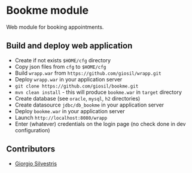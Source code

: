 # Bookme module

Web module for booking appointments.

## Build and deploy web application 

- Create if not exists `$HOME/cfg` directory
- Copy json files from `cfg` to `$HOME/cfg`
- Build `wrapp.war` from `https://github.com/giosil/wrapp.git`
- Deploy `wrapp.war` in your application server
- `git clone https://github.com/giosil/bookme.git` 
- `mvn clean install` - this will produce `bookme.war` in `target` directory
- Create database (see `oracle`, `mysql`, `h2` directories)
- Create datasource `jdbc/db_bookme` in your application server
- Deploy `bookme.war` in your application server
- Launch `http://localhost:8080/wrapp` 
- Enter (whatever) credentials on the login page (no check done in dev configuration)

## Contributors

* [Giorgio Silvestris](https://github.com/giosil)
